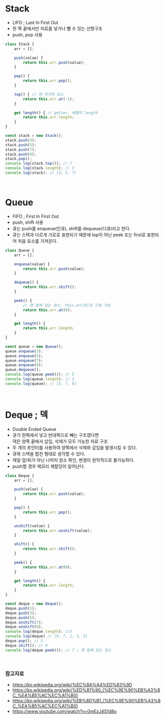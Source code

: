 # Stack
- LIFO ; Last In First Out
- 한 쪽 끝에서만 자료를 넣거나 뺄 수 있는 선형구조
- push, pop 사용

```js
class Stack {
    arr = [];

    push(value) {
        return this.arr.push(value);
    }

    pop() {
        return this.arr.pop();
    }

    top() { // 맨 마지막 요소 
        return this.arr.at(-1);
    }

    get length() { // getter, 배열의 length
        return this.arr.length;
    }
}

const stack = new Stack();
stack.push(3);
stack.push(5);
stack.push(7);
stack.push(9);
stack.pop();
console.log(stack.top()); // 7
console.log(stack.length); // 3
console.log(stack); // [3, 5, 7]
```
<br/>

# Queue
- FIFO ; First In First Out
- push, shift 사용
- 큐는 push를 enqueue(인큐), shift를 dequeue(디큐)라고 한다.
- 큐는 스택과 다르게 가로로 표현되기 때문에 top이 아닌 peek 또는 first로 표현되어 처음 요소를 가져온다.

```js
class Queue {
    arr = [];

    enqueue(value) {
        return this.arr.push(value);
    }

    dequeue() {
        return this.arr.shift();
    }

    peek() {
        // 맨 앞에 있는 원소, this.arr[0]로 구현 가능
        return this.arr.at(0);
    }

    get length() {
        return this.arr.length;
    }
}

const queue = new Queue();
queue.enqueue(3);
queue.enqueue(5);
queue.enqueue(7);
queue.enqueue(9);
queue.dequeue();
console.log(queue.peek()); // 5
console.log(queue.length); // 3
console.log(queue); // [5, 7, 9]
```

<br/>

# Deque ; 덱
- Double Ended Queue
- 큐가 한쪽에서 넣고 반대쪽으로 빼는 구조였다면<br/>덱은 양쪽 끝에서 삽입, 삭제가 모두 가능한 자료 구조
- 두 개의 포인터를 사용하여 양쪽에서 삭제와 삽입을 발생시킬 수 있다.
- 큐와 스택을 합친 형태로 생각할 수 있다.
- 제일 앞/뒤가 아닌 나머지 원소 확인, 변경이 원칙적으로 불가능하다.
- push할 경우 메모리 재할당이 일어난다.
```js
class Deque {
    arr = [];

    push(value) {
        return this.arr.push(value);
    }

    pop() {
        return this.arr.pop();
    }

    unshift(value) {
        return this.arr.unshift(value);
    }

    shift() {
        return this.arr.shift();
    }

    peek() {
        return this.arr.at(0);
    }

    get length() {
        return this.arr.length;
    }
}

const deque = new Deque();
deque.push(1);
deque.push(3);
deque.push(5);
deque.unshift(7);
deque.unshift(9);
console.log(deque.length); //5
console.log(deque) // [9, 7, 1, 3, 5]
deque.pop(); // 5
deque.shift(); // 9
console.log(deque.peek()); // 7 ; 맨 앞에 있는 원소
```

<br/>

### 참고자료 
- https://ko.wikipedia.org/wiki/%EC%8A%A4%ED%83%9D
- https://ko.wikipedia.org/wiki/%ED%81%90_(%EC%9E%90%EB%A3%8C_%EA%B5%AC%EC%A1%B0)
- https://ko.wikipedia.org/wiki/%EB%8D%B1_(%EC%9E%90%EB%A3%8C_%EA%B5%AC%EC%A1%B0)
- https://www.youtube.com/watch?v=0mEzJ4S1d8o